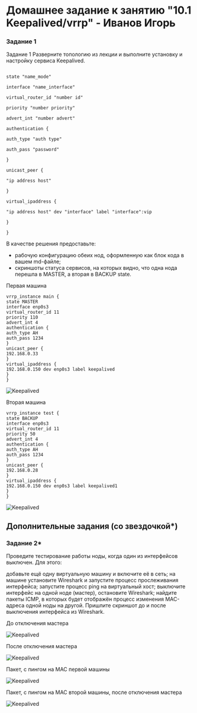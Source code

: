 # Домашнее задание к занятию "10.1 Keepalived/vrrp" - Иванов Игорь


### Задание 1

Задание 1
Разверните топологию из лекции и выполните установку и настройку сервиса Keepalived.

```vrrp_instance test {

state "name_mode"

interface "name_interface"

virtual_router_id "number id"

priority "number priority"

advert_int "number advert"

authentication {

auth_type "auth type"

auth_pass "password"

}

unicast_peer {

"ip address host"

}

virtual_ipaddress {

"ip address host" dev "interface" label "interface":vip

}

}
```

В качестве решения предоставьте:
- рабочую конфигурацию обеих нод, оформленную как блок кода в вашем md-файле;
- скриншоты статуса сервисов, на которых видно, что одна нода перешла в MASTER, а вторая в BACKUP state.

Первая машина

```
vrrp_instance main {
state MASTER
interface enp0s3
virtual_router_id 11
priority 110
advert_int 4
authentication {
auth_type AH
auth_pass 1234
}
unicast_peer {
192.168.0.33
}
virtual_ipaddress {
192.168.0.150 dev enp0s3 label keepalived
}
}
```

![Keepalived](https://github.com/gaming4funNel/srlb-homework-10-01/blob/master/img/1machine.png)

Вторая машина

```
vrrp_instance test {
state BACKUP
interface enp0s3
virtual_router_id 11
priority 50
advert_int 4
authentication {
auth_type AH
auth_pass 1234
}
unicast_peer {
192.168.0.28
}
virtual_ipaddress {
192.168.0.150 dev enp0s3 label keepalived1
}
}
```

![Keepalived](https://github.com/gaming4funNel/srlb-homework-10-01/blob/master/img/2machine.png)


## Дополнительные задания (со звездочкой*)

### Задание 2*

Проведите тестирование работы ноды, когда один из интерфейсов выключен. Для этого:

добавьте ещё одну виртуальную машину и включите её в сеть;
на машине установите Wireshark и запустите процесс прослеживания интерфейса;
запустите процесс ping на виртуальный хост;
выключите интерфейс на одной ноде (мастер), остановите Wireshark;
найдите пакеты ICMP, в которых будет отображён процесс изменения MAC-адреса одной ноды на другой.
Пришлите скриншот до и после выключения интерфейса из Wireshark.


До отключения мастера

![Keepalived](https://github.com/gaming4funNel/srlb-homework-10-01/blob/master/img/before_off.png)

После отключения мастера

![Keepalived](https://github.com/gaming4funNel/srlb-homework-10-01/blob/master/img/after_off.png)

Пакет, с пингом на MAC первой машины

![Keepalived](https://github.com/gaming4funNel/srlb-homework-10-01/blob/master/img/before_backet.png)

Пакет, с пингом на MAC второй машины, после отключения мастера

![Keepalived](https://github.com/gaming4funNel/srlb-homework-10-01/blob/master/img/after_packet.png)